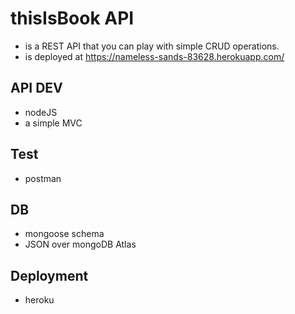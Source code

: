 # thisIsBook API
- is a REST API that you can play with simple CRUD operations.
- is deployed at https://nameless-sands-83628.herokuapp.com/ 


## API DEV 
- nodeJS
- a simple MVC

## Test
- postman

## DB
- mongoose schema
- JSON over mongoDB Atlas

## Deployment
- heroku


